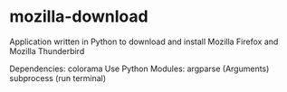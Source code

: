 # mozilla-download
Application written in Python to download and install Mozilla Firefox and Mozilla Thunderbird

Dependencies: colorama 
Use Python Modules:
argparse (Arguments) 
subprocess (run terminal) 
